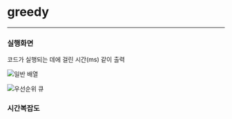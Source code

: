 # greedy

---------------------

### 실행화면


코드가 실행되는 데에 걸린 시간(ms) 같이 출력

![일반 배열](https://user-images.githubusercontent.com/51106969/113658299-bba32400-96da-11eb-953f-cd53726911a6.PNG)

![우선순위 큐](https://user-images.githubusercontent.com/51106969/113658456-0d4bae80-96db-11eb-861d-79390d285ca5.PNG)

### 시간복잡도

